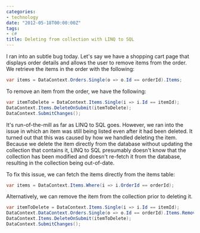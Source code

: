 ```yaml
---
categories:
- technology
date: "2012-05-18T00:00:00Z"
tags:
- c#
title: Deleting from collection with LINQ to SQL
---
```

I ran into an subtle bug today.  Let's say we have a shopping cart page that displays order details and allows the user to remove items from the order.  We retrieve the items in the order with the following:

``` csharp
var items = DataContext.Orders.Single(o => o.Id == orderId).Items;
```
 
To remove an item from the order, we have the following:
 
``` csharp
var itemToDelete = DataContext.Items.Single(i => i.Id == itemId);
DataContext.Items.DeleteOnSubmit(itemToDelete);
DataContext.SubmitChanges();
```

It's run-of-the-mill as far as LINQ to SQL goes.  However, we ran into the issue in which an item was still being listed even after it had been deleted.  It turned out that this was caused by how we handled deleting the item. Because we delete the item directly from the database without updating the collection that contains it,  LINQ to SQL presumably doesn't know that the collection has been modified and doesn't re-fetch it from the database, resulting in the collection being out-of-date.

To fix this issue, we can fetch the items directly from the items table:

``` csharp
var items = DataContext.Items.Where(i => i.OrderId == orderId);
```

Alternatively, we can remove the item from the collection prior to deleting it.

``` csharp
var itemToDelete = DataContext.Items.Single(i => i.Id == itemId);
DataContext.DataContext.Orders.Single(o => o.Id == orderId).Items.Remove(itemToDelete);
DataContext.Items.DeleteOnSubmit(itemToDelete);
DataContext.SubmitChanges();
```
